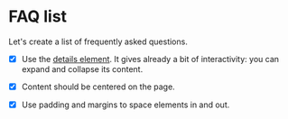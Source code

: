# FAQ list

Let's create a list of frequently asked questions.

- [x] Use the [details element](https://developer.mozilla.org/en-US/docs/Web/HTML/Element/details).
It gives already a bit of interactivity: you can expand and collapse its content.

- [x] Content should be centered on the page.

- [x] Use padding and margins to space elements in and out.
